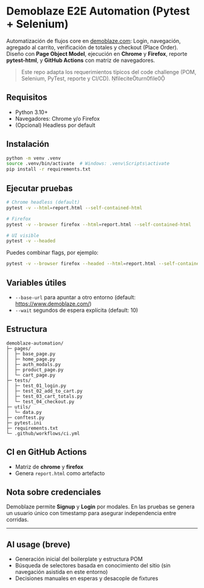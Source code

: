 
# Demoblaze E2E Automation (Pytest + Selenium)

Automatización de flujos core en [demoblaze.com](https://www.demoblaze.com/): Login, navegación, agregado al carrito, verificación de totales y checkout (Place Order).  
Diseño con **Page Object Model**, ejecución en **Chrome** y **Firefox**, reporte **pytest-html**, y **GitHub Actions** con matriz de navegadores.

> Este repo adapta los requerimientos típicos del code challenge (POM, Selenium, PyTest, reporte y CI/CD). fileciteturn0file0

## Requisitos
- Python 3.10+
- Navegadores: Chrome y/o Firefox
- (Opcional) Headless por default

## Instalación
```bash
python -m venv .venv
source .venv/bin/activate  # Windows: .venv\Scripts\activate
pip install -r requirements.txt
```

## Ejecutar pruebas
```bash
# Chrome headless (default)
pytest -v --html=report.html --self-contained-html

# Firefox
pytest -v --browser firefox --html=report.html --self-contained-html

# UI visible
pytest -v --headed
```

Puedes combinar flags, por ejemplo:
```bash
pytest -v --browser firefox --headed --html=report.html --self-contained-html
```

## Variables útiles
- `--base-url` para apuntar a otro entorno (default: https://www.demoblaze.com/)
- `--wait` segundos de espera explícita (default: 10)

## Estructura
```
demoblaze-automation/
├─ pages/
│  ├─ base_page.py
│  ├─ home_page.py
│  ├─ auth_modals.py
│  ├─ product_page.py
│  └─ cart_page.py
├─ tests/
│  ├─ test_01_login.py
│  ├─ test_02_add_to_cart.py
│  ├─ test_03_cart_totals.py
│  └─ test_04_checkout.py
├─ utils/
│  └─ data.py
├─ conftest.py
├─ pytest.ini
├─ requirements.txt
└─ .github/workflows/ci.yml
```

## CI en GitHub Actions
- Matriz de **chrome** y **firefox**
- Genera `report.html` como artefacto

## Nota sobre credenciales
Demoblaze permite **Signup** y **Login** por modales. En las pruebas se genera un usuario único con timestamp para asegurar independencia entre corridas.

---

## AI usage (breve)
- Generación inicial del boilerplate y estructura POM
- Búsqueda de selectores basada en conocimiento del sitio (sin navegación asistida en este entorno)
- Decisiones manuales en esperas y desacople de fixtures

